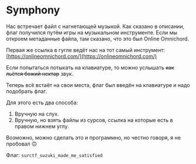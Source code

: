 # Symphony

Нас встречает файл с нагнетающей музыкой. Как сказано в описании, флаг получился путём игры на музыкальном инструменте. Если мы откроем метаданные файла, там сказано, что это был Online Omnichord.

Первая же ссылка в гугле ведёт нас на тот самый инструмент: [https://onlineomnichord.com/](https://onlineomnichord.com/)

Если попытаться потыкать на клавиатуре, то можно услышать ~~как льётся божий нектар~~ звук.

Теперь всё встаёт на свои места, флаг был введён на клавиатуре и надо подобрать флаг.

Для этого есть два способа:

1. Вручную на слух.
2. Вручную, но взять файлы из сурсов, ссылка на которые есть в правом нижнем углу.

Возможно, можно сделать это и программно, но честно говоря, я не пробовал 🙃

Флаг: `surctf_suzuki_made_me_satisfied`
